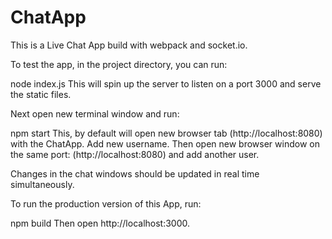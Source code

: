 # ChatApp

This is a Live Chat App build with webpack and socket.io.

To test the app, in the project directory, you can run:

node index.js
This will spin up the server to listen on a port 3000 and serve the static files.

Next open new terminal window and run:

npm start
This, by default will open new browser tab (http://localhost:8080) with the ChatApp.
Add new username.
Then open new browser window on the same port: (http://localhost:8080) and add another user.

Changes in the chat windows should be updated in real time simultaneously.


To run the production version of this App, run:

npm build
Then open http://localhost:3000.
